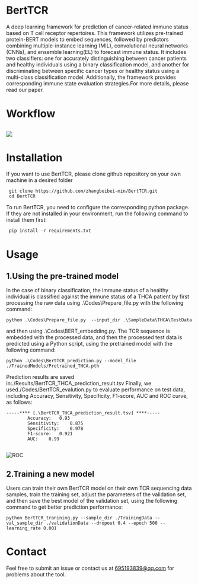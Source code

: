# BertTCR
A deep learning framework for prediction of cancer-related immune status based on T cell receptor repertoires. This framework utilizes pre-trained protein-BERT models to embed sequences, followed by predictors combining multiple-instance learning (MIL), convolutional neural networks (CNNs), and ensemble learning(EL) to forecast immune status. It includes two classifiers: one for accurately distinguishing between cancer patients and healthy individuals using a binary classification model, and another for discriminating between specific cancer types or healthy status using a multi-class classification model. Additionally, the framework provides corresponding immune state evaluation strategies.For more details, please read our paper.

# Workflow
## ![ ](https://github.com/zhangbeibei-min/BertTCR/tree/main/Workflow)


# Installation

If you want to use BertTCR, please clone github repository on your own machine in a desired folder
```
 git clone https://github.com/zhangbeibei-min/BertTCR.git
 cd BertTCR
```
To run BertTCR, you need to configure the corresponding python package. If they are not installed in your environment, run the following command to install them first:
```
 pip install -r requirements.txt
```

# Usage
## 1.Using the pre-trained model
In the case of binary classification, the immune status of a healthy individual is classified against the immune status of a THCA patient by first processing the raw data using .\Codes\Prepare_file.py with the following command:
```
python .\Codes\Prepare_file.py  --input_dir .\SampleData\THCA\TestData

```
and then using .\Codes\BERT_embedding.py. The TCR sequence is embedded with the processed data, and then the processed test data is predicted using a Python script, using the pretrained model with the following command:

```
python .\Codes\BertTCR_prediction.py --model_file ./TrainedModels/Pretrained_THCA.pth

```
Prediction results are saved in:./Results/BertTCR_THCA_prediction_result.tsv
Finally, we used./Codes/BertTCR_evalution.py to evaluate performance on test data, including Accuracy, Sensitivity, Specificity, F1-score, AUC and ROC curve, as follows:
```
-----**** [.\BertTCR_THCA_prediction_result.tsv] ****-----
        Accuracy:	0.93
        Sensitivity:	0.875
        Specificity:	0.978
        F1-score:	0.921
        AUC:	0.99
        
```
![ROC](https://github.com/zhangbeibei-min/BertTCR/tree/main/Figures)

## 2.Training a new model
Users can train their own BertTCR model on their own TCR sequencing data samples, train the training set, adjust the parameters of the validation set, and then save the best model of the validation set, using the following command to get better prediction performance:
```
python BertTCR_tranining.py --sample_dir ./TrainingData --val_sample_dir ./validationData --dropout 0.4 --epoch 500 --learning_rate 0.001

```

# Contact
Feel free to submit an issue or contact us at 695193839@qq.com for problems about the tool.